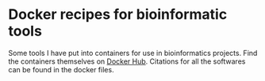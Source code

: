 # Docker recipes for bioinformatic tools

Some tools I have put into containers for use in bioinformatics projects. Find the containers themselves on [Docker Hub](https://hub.docker.com/u/zjnolen). Citations for all the softwares can be found in the docker files.
